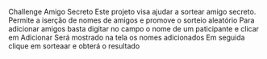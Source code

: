 Challenge Amigo Secreto
Este projeto visa ajudar a sortear amigo secreto. Permite a iserção de nomes de amigos e promove o sorteio aleatório
Para adicionar amigos basta digitar no campo o nome de um paticipante e clicar em Adicionar
Será mostrado na tela os nomes adicionados
Em seguida clique em sorteaar e obterá o resultado
